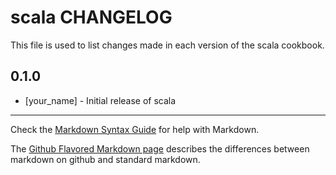 scala CHANGELOG
===============

This file is used to list changes made in each version of the scala cookbook.

0.1.0
-----
- [your_name] - Initial release of scala

- - -
Check the [Markdown Syntax Guide](http://daringfireball.net/projects/markdown/syntax) for help with Markdown.

The [Github Flavored Markdown page](http://github.github.com/github-flavored-markdown/) describes the differences between markdown on github and standard markdown.
